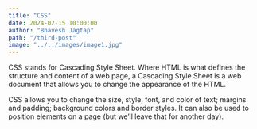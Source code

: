 ```yaml
---
title: "CSS"
date: 2024-02-15 10:00:00
author: "Bhavesh Jagtap"
path: "/third-post"
image: "../../images/image1.jpg"
---
```


CSS stands for Cascading Style Sheet. Where HTML is what defines the structure and content of a web page, a Cascading Style Sheet is a web document that allows you to change the appearance of the HTML.

CSS allows you to change the size, style, font, and color of text; margins and padding; background colors and border styles. It can also be used to position elements on a page (but we’ll leave that for another day).
